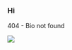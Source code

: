 ### Hi

404 - Bio not found


![](https://github-readme-stats.vercel.app/api?username=crossworth&count_private=true&show_icons=true)
